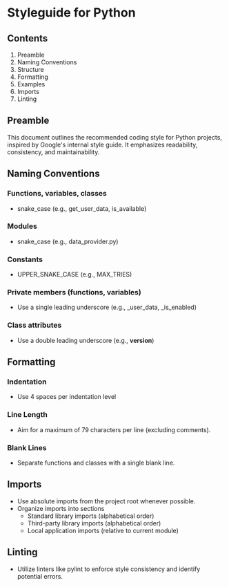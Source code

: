 # Styleguide for Python

## Contents

1. Preamble
2. Naming Conventions
3. Structure
4. Formatting
5. Examples
4. Imports
5. Linting

## Preamble
This document outlines the recommended coding style for Python projects, inspired by Google's internal style guide. It emphasizes readability, consistency, and maintainability.

## Naming Conventions

### Functions, variables, classes
- snake_case (e.g., get_user_data, is_available)
### Modules
- snake_case (e.g., data_provider.py)
### Constants
- UPPER_SNAKE_CASE (e.g., MAX_TRIES)
### Private members (functions, variables)
- Use a single leading underscore (e.g., _user_data, _is_enabled)
### Class attributes
- Use a double leading underscore (e.g., __version__)

## Formatting

### Indentation
- Use 4 spaces per indentation level
  
### Line Length
- Aim for a maximum of 79 characters per line (excluding comments).

### Blank Lines
- Separate functions and classes with a single blank line.

## Imports
- Use absolute imports from the project root whenever possible.
- Organize imports into sections
  - Standard library imports (alphabetical order)
  - Third-party library imports (alphabetical order)
  - Local application imports (relative to current module)

## Linting
- Utilize linters like pylint to enforce style consistency and identify potential errors.
